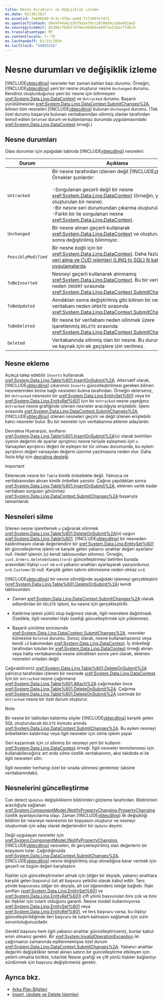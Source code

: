 ```yaml
---
title: Nesne durumları ve değişiklik izleme
ms.date: 03/30/2017
ms.assetid: 7a808b00-9c3c-479a-aa94-717280fefd71
ms.openlocfilehash: 89e9f44a6cd3579a5ef9cc2078609ca26e0d2ae5
ms.sourcegitcommit: 6b308cf6d627d78ee36dbbae8972a310ac7fd6c8
ms.translationtype: MT
ms.contentlocale: tr-TR
ms.lasthandoff: 01/23/2019
ms.locfileid: "54683316"
---
```

# <a name="object-states-and-change-tracking"></a>Nesne durumları ve değişiklik izleme
[!INCLUDE[vbtecdlinq](../../../../../../includes/vbtecdlinq-md.md)] nesneler her zaman katılan bazı *durumu*. Örneğin, [!INCLUDE[vbtecdlinq](../../../../../../includes/vbtecdlinq-md.md)] yeni bir nesne oluşturur nesne `Unchanged` durumu. Kendiniz oluşturduğunuz yeni bir nesne için bilinmeyen <xref:System.Data.Linq.DataContext> ve `Untracked` durumu. Başarılı yürütülmesinin <xref:System.Data.Linq.DataContext.SubmitChanges%2A>, bilinen tüm nesneleri [!INCLUDE[vbtecdlinq](../../../../../../includes/vbtecdlinq-md.md)] bulunan `Unchanged` durumu. (Tek özel durumu başarıyla bulunan veritabanından silinmiş olanlar tarafından temsil edilen `Deleted` durum ve kullanılamaz durumda uygulamasındaki <xref:System.Data.Linq.DataContext> örneği.)  
  
## <a name="object-states"></a>Nesne durumları  
 Olası durumlar için aşağıdaki tabloda [!INCLUDE[vbtecdlinq](../../../../../../includes/vbtecdlinq-md.md)] nesneleri.  
  
|Durum|Açıklama|  
|-----------|-----------------|  
|`Untracked`|Bir nesne tarafından izlenen değil [!INCLUDE[vbtecdlinq](../../../../../../includes/vbtecdlinq-md.md)]. Örnekler şunlardır:<br /><br /> -Sorgulanan geçerli değil bir nesne <xref:System.Data.Linq.DataContext> (örneğin, yeni oluşturulan bir nesne).<br />-Bir nesne seri durumundan çıkarma oluşturulan<br />-Farklı bir ile sorgulanan nesne <xref:System.Data.Linq.DataContext>.|  
|`Unchanged`|Bir nesne alınan geçerli kullanarak <xref:System.Data.Linq.DataContext> ve oluşturulduktan sonra değiştirilmiş bilinmiyor.|  
|`PossiblyModified`|Bir nesne *bağlı* için bir <xref:System.Data.Linq.DataContext>. Daha fazla bilgi için [veri alma ve CUD işlemleri (LINQ to SQL) N katmanlı uygulamalarda](../../../../../../docs/framework/data/adonet/sql/linq/data-retrieval-and-cud-operations-in-n-tier-applications.md).|  
|`ToBeInserted`|Nesneyi geçerli kullanarak alınmamış <xref:System.Data.Linq.DataContext>. Bu bir veritabanı neden `INSERT` sırasında <xref:System.Data.Linq.DataContext.SubmitChanges%2A>.|  
|`ToBeUpdated`|Alındıktan sonra değiştirilmiş gibi bilinen bir nesne. Bu bir veritabanı neden `UPDATE` sırasında <xref:System.Data.Linq.DataContext.SubmitChanges%2A>.|  
|`ToBeDeleted`|Bir nesne bir veritabanı neden silinmek üzere işaretlenmiş `DELETE` sırasında <xref:System.Data.Linq.DataContext.SubmitChanges%2A>.|  
|`Deleted`|Veritabanında silinmiş olan bir nesne. Bu durum kalıcıdır ve kaynak için ek geçişlere izin verilmez.|  
  
## <a name="inserting-objects"></a>Nesne ekleme  
 Açıkça talep edebilir `Inserts` kullanarak <xref:System.Data.Linq.Table%601.InsertOnSubmit%2A>. Alternatif olarak, [!INCLUDE[vbtecdlinq](../../../../../../includes/vbtecdlinq-md.md)] çıkarımını `Inserts` güncelleştirilmesi gereken bilinen nesnelerinden birine bağlı nesneleri bulma tarafından. Örneğin eklerseniz, bir `Untracked` nesnesini bir <xref:System.Data.Linq.EntitySet%601> veya bir <xref:System.Data.Linq.EntityRef%601> için bir `Untracked` nesne yaptığınız `Untracked` nesne grafiğinde izlenen nesneler aracılığıyla erişilebilir. İşlem sırasında <xref:System.Data.Linq.DataContext.SubmitChanges%2A>, [!INCLUDE[vbtecdlinq](../../../../../../includes/vbtecdlinq-md.md)] izlenen nesneleri geçirir ve değil izlenen erişilebilir kalıcı nesneler bulur. Bu tür nesneler için veritabanına ekleme adaylardır.  
  
 Devralma Hiyerarşisi, sınıfların <xref:System.Data.Linq.Table%601.InsertOnSubmit%2A>(`o`) olarak belirtilen üyenin değerini de ayarlar *ayrıştırıcı* nesne türüyle eşleşmesi için `o`. Varsayılan ayrıştırıcı değeri ile eşleşen bir tür olması durumunda, bu eylem ayrıştırıcı değeri varsayılan değerin üzerine yazılmasına neden olur. Daha fazla bilgi için [devralma desteği](../../../../../../docs/framework/data/adonet/sql/linq/inheritance-support.md).  
  
> [!IMPORTANT]
>  Eklenecek nesne bir `Table` kimlik önbellekte değil. Yalnızca ne veritabanından alınan kimlik önbellek yansıtır. Çağrısı yapıldıktan sonra <xref:System.Data.Linq.Table%601.InsertOnSubmit%2A>, eklenen varlık kadar veritabanı sorguları görünmez <xref:System.Data.Linq.DataContext.SubmitChanges%2A> başarıyla tamamlandı.  
  
## <a name="deleting-objects"></a>Nesneleri silme  
 İzlenen nesne işaretlemek `o` çağırarak silinmek <xref:System.Data.Linq.Table%601.DeleteOnSubmit%2A>(o) uygun <xref:System.Data.Linq.Table%601>. [!INCLUDE[vbtecdlinq](../../../../../../includes/vbtecdlinq-md.md)] bir nesneden kaldırılmasını olarak değerlendirir bir <xref:System.Data.Linq.EntitySet%601> bir güncelleştirme işlemi ve karşılık gelen yabancı anahtar değeri ayarlanır null. Hedef işlemin (`o`) kendi tablosundan silinmez. Örneğin, `cust.Orders.DeleteOnSubmit(ord)` güncelleştirmeyi belirten burada arasındaki ilişkiyi `cust` ve `ord` yabancı anahtarı ayarlayarak yazıyordunuz `ord.CustomerID` null. Karşılık gelen satırın silinmesine neden olmaz `ord`.  
  
 [!INCLUDE[vbtecdlinq](../../../../../../includes/vbtecdlinq-md.md)] bir nesne silindiğinde aşağıdaki işlemeyi gerçekleştirir (<xref:System.Data.Linq.Table%601.DeleteOnSubmit%2A>) kendi tablosundan:  
  
-   Zaman <xref:System.Data.Linq.DataContext.SubmitChanges%2A> olarak adlandırılan bir `DELETE` işlemi, bu nesne için gerçekleştirilir.  
  
-   Kaldırma işlemi yüklü olup bağımsız olarak, ilgili nesnelere dağıtılmadı. Özellikle, ilgili nesneleri ilişki özelliği güncelleştirmek için yüklenmez.  
  
-   Başarılı yürütme sonrasında <xref:System.Data.Linq.DataContext.SubmitChanges%2A>, nesneler kümesine `Deleted` durumu. Sonuç olarak, nesne kullanamazsınız veya kendi `id` bakımından <xref:System.Data.Linq.DataContext>. İç önbelleği tarafından tutulan bir <xref:System.Data.Linq.DataContext> örneği alınan veya hatta veritabanında nesne silindikten sonra yeni olarak, eklenen nesneleri ortadan değil.  
  
 Çağırabilirsiniz <xref:System.Data.Linq.Table%601.DeleteOnSubmit%2A> yalnızca tarafından izlenen bir nesnede <xref:System.Data.Linq.DataContext>. İçin bir `Untracked` nesne çağırmanız <xref:System.Data.Linq.Table%601.Attach%2A> çağırmadan önce <xref:System.Data.Linq.Table%601.DeleteOnSubmit%2A>. Çağırma <xref:System.Data.Linq.Table%601.DeleteOnSubmit%2A> üzerinde bir `Untracked` nesne bir özel durum oluşturur.  
  
> [!NOTE]
>  Bir nesne bir tablodan kaldırma söyler [!INCLUDE[vbtecdlinq](../../../../../../includes/vbtecdlinq-md.md)] karşılık gelen SQL oluşturulacak `DELETE` komutu anında <xref:System.Data.Linq.DataContext.SubmitChanges%2A>. Bu eylem nesneyi önbellekten kaldırmaz veya ilgili nesneler için silme işlemi yayar.  
>   
>  Geri kazanmak için `id` silinmiş bir nesneyi yeni bir kullanın <xref:System.Data.Linq.DataContext> örneği. İlgili nesneler temizlenmesi için kullanabileceğiniz *art arda silme* özellik veritabanının, aksi takdirde el ile ilgili nesneleri silin.  
>   
>  İlgili nesneler herhangi özel bir sırada silinmesi gerekmez (aksine veritabanındaki).  
  
## <a name="updating-objects"></a>Nesnelerini güncelleştirme  
 Can detect `Updates` değişikliklerin bildirimleri gözleme tarafından. Bildirimleri aracılığıyla sağlanan <xref:System.ComponentModel.INotifyPropertyChanging.PropertyChanging> özellik ayarlayıcılarına olayı. Zaman [!INCLUDE[vbtecdlinq](../../../../../../includes/vbtecdlinq-md.md)] ilk değişikliği bildirim bir nesneye nesnesinin bir kopyasını oluşturur ve nesneyi oluşturmak için aday olarak değerlendirir bir `Update` deyimi.  
  
 Değil uygulayan nesneler için <xref:System.ComponentModel.INotifyPropertyChanging>, [!INCLUDE[vbtecdlinq](../../../../../../includes/vbtecdlinq-md.md)] nesneleri, ilk gerçekleştirilmiş olan değerlerin bir kopyasını tutar. Çağırdığınızda <xref:System.Data.Linq.DataContext.SubmitChanges%2A>, [!INCLUDE[vbtecdlinq](../../../../../../includes/vbtecdlinq-md.md)] nesne değiştirilmiş olup olmadığına karar vermek için geçerli ve özgün değeri karşılaştırır.  
  
 İlişkiler için güncelleştirmeleri almak için (diğer bir deyişle, yabancı anahtara karşılık gelen başvuru) üst alt başvuru yetkilisi olarak kabul edilir. Ters yönde başvurusu (diğer bir deyişle, alt üst öğesinden) isteğe bağlıdır. İlişki sınıfları (<xref:System.Data.Linq.EntitySet%601> ve <xref:System.Data.Linq.EntityRef%601>) çift yönlü başvuruları bire çok ve bire bir ilişkiler için tutarlı olduğunu garanti. Nesne modeli kullanmıyorsa <xref:System.Data.Linq.EntitySet%601> veya <xref:System.Data.Linq.EntityRef%601>, ve ters başvuru varsa, bu ilişkiyi güncelleştirildiğinde ileri başvuru ile tutarlı kalmasını sağlamak için sizin sorumluluğunuzdadır.  
  
 Gerekli başvuru hem ilgili yabancı anahtar güncelleştirirseniz, bunlar kabul emin olmanız gerekir. Bir <xref:System.InvalidOperationException> iki çağırmanızı zamanında eşitlenmemişse özel durum <xref:System.Data.Linq.DataContext.SubmitChanges%2A>. Yabancı anahtar değerini değişiklikler temel alınan satırın bir güncelleştirme etkileyen için yeterli olmakla birlikte, tutarlılık Nesne grafiği ve çift yönlü ilişkiler bağlantıyı sürdürmek için başvuru değiştirmeniz gerekir.  
  
## <a name="see-also"></a>Ayrıca bkz.
- [Arka Plan Bilgileri](../../../../../../docs/framework/data/adonet/sql/linq/background-information.md)
- [Insert, Update ve Delete İşlemleri](../../../../../../docs/framework/data/adonet/sql/linq/insert-update-and-delete-operations.md)
